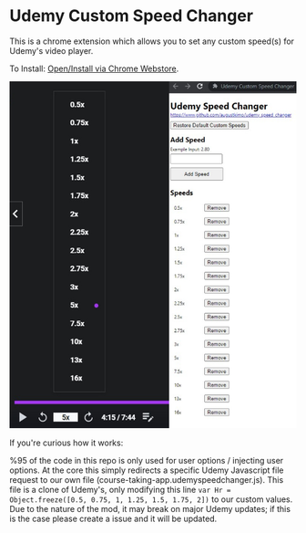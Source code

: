 # Udemy Custom Speed Changer

This is a chrome extension which allows you to set any custom speed(s) for Udemy's video player.

To Install: [Open/Install via Chrome Webstore](https://chrome.google.com/webstore/detail/udemy-custom-speed-change/mfinfiagnpnbijihonbeadgnfbihhpcf/).


![Screenshot](/media/screenshot.jpg)

If you're curious how it works:

%95 of the code in this repo is only used for user options / injecting user options. At the core this simply redirects a specific Udemy Javascript file request to our own file (course-taking-app.udemyspeedchanger.js). This file is a clone of Udemy's, only modifying this line `var Hr = Object.freeze([0.5, 0.75, 1, 1.25, 1.5, 1.75, 2])` to our custom values. Due to the nature of the mod, it may break on major Udemy updates; if this is the case please create a issue and it will be updated.

